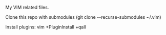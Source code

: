 My VIM related files.

Clone this repo with submodules (git clone --recurse-submodules <URL> ~/.vim)

Install plugins: vim +PluginInstall +qall

